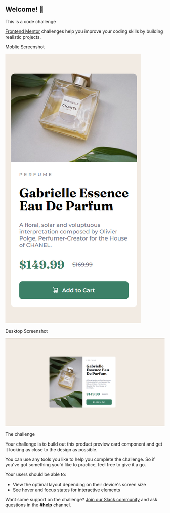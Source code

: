 ## Welcome! 👋

This is a code challenge

[Frontend Mentor](https://www.frontendmentor.io) challenges help you improve your coding skills by building realistic projects.

Moblie Screenshot


![mobile screenshot](image.png)

Desktop Screenshot


![desktop screenshot](image-1.png)

The challenge

Your challenge is to build out this product preview card component and get it looking as close to the design as possible.

You can use any tools you like to help you complete the challenge. So if you've got something you'd like to practice, feel free to give it a go.

Your users should be able to:

- View the optimal layout depending on their device's screen size
- See hover and focus states for interactive elements

Want some support on the challenge? [Join our Slack community](https://www.frontendmentor.io/slack) and ask questions in the **#help** channel.
